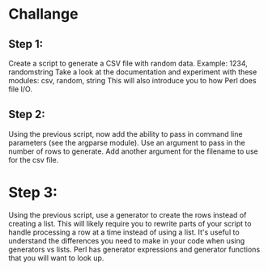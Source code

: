 # Challange

## Step 1:
Create a script to generate a CSV file with random data. Example: 1234, randomstring
Take a look at the documentation and experiment with these modules: csv, random, string
This will also introduce you to how Perl does file I/O.

## Step 2:
Using the previous script, now add the ability to pass in command line parameters (see the argparse module). Use an argument to pass in the number of rows to generate. Add another argument for the filename to use for the csv file.

# Step 3:
Using the previous script, use a generator to create the rows instead of creating a list. This will likely require you to rewrite parts of your script to handle processing a row at a time instead of using a list. It's useful to understand the differences you need to make in your code when using generators vs lists. Perl has generator expressions and generator functions that you will want to look up.